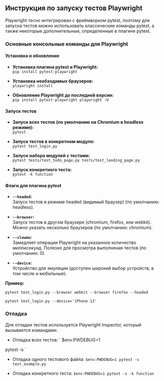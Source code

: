 
## Инструкция по запуску тестов Playwright

Playwright тесно интегрирован с фреймворком pytest, поэтому для запуска тестов можно использовать классические команды pytest, а также некоторые дополнительные, определенные в плагине pytest.

### Основные консольные команды для Playwright

#### Установка и обновление

- **Установка плагина pytest и Playwright:**  
  `pip install pytest-playwright`
  
- **Установка необходимых браузеров:**  
  `playwright install`
  
- **Обновление Playwright до последней версии:**  
  `pip install pytest-playwright playwright -U`

#### Запуск тестов

- **Запуск всех тестов (по умолчанию на Chromium в headless режиме):**  
  `pytest`
  
- **Запуск тестов в конкретном модуле:**  
  `pytest test_login.py`
  
- **Запуск набора модулей с тестами:**  
  `pytest tests/test_todo_page.py tests/test_landing_page.py`
  
- **Запуск конкретного теста:**  
  `pytest -k function`

#### Флаги для плагина pytest

- **`--headed`:**  
  Запуск тестов в режиме headed (видимый браузер) (по умолчанию: headless).
  
- **`--browser`:**  
  Запуск тестов в другом браузере (chromium, firefox, или webkit). Можно указать несколько браузеров (по умолчанию: chromium).
  
- **`--slowmo`:**  
  Замедляет операции Playwright на указанное количество миллисекунд. Полезно для просмотра выполнения тестов (по умолчанию: 0).
  
- **`--device`:**  
  Устройство для эмуляции (доступен широкий выбор устройств, в том числе и мобильные).

**Пример:**

` pytest test_login.py --browser webkit --browser firefox --headed `

` pytest test_login.py --device='iPhone 13' `



### Отладка

Для отладки тестов используется Playwright Inspector, который вызывается командами:  

* Отладка всех тестов:
` $env:PWDEBUG=1

pytest -s `

* Отладка одного тестового файла:
` $env:PWDEBUG=1
pytest -s test_example.py `

* Отладка конкретного теста:
` $env:PWDEBUG=1
pytest -s -k function `
